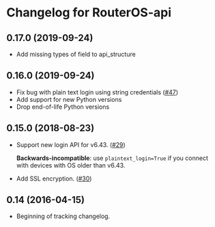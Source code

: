 Changelog for RouterOS-api
==========================

0.17.0 (2019-09-24)
-------------------

- Add missing types of field to api_structure


0.16.0 (2019-09-24)
-------------------

- Fix bug with plain text login using string credentials ([#47](https://github.com/socialwifi/RouterOS-api/issues/47))
- Add support for new Python versions
- Drop end-of-life Python versions


0.15.0 (2018-08-23)
-------------------

- Support new login API for v6.43. ([#29](https://github.com/socialwifi/RouterOS-api/issues/29))
  
  **Backwards-incompatible**: use `plaintext_login=True` if you connect with devices with OS older than v6.43.

- Add SSL encryption. ([#30](https://github.com/socialwifi/RouterOS-api/issues/30))


0.14 (2016-04-15)
------------------

- Beginning of tracking changelog.
